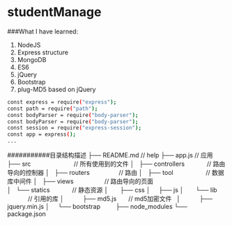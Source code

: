 # studentManage  
###What I have learned:
1.  NodeJS
2.  Express structure
3.  MongoDB
4.  ES6
5.  jQuery
6.  Bootstrap
7.  plug-MD5 based on jQuery

```bash
const express = require("express");
const path = require("path");
const bodyParser = require("body-parser");
const bodyParser = require("body-parser");
const session = require("express-session");
const app = express();
...
```


###########目录结构描述
├── README.md                   // help
├── app.js                      // 应用
├── src                         // 所有使用到的文件
│   ├── controllers             // 路由导向的控制器
│   ├── routers                 // 路由
│   ├── tool                    // 数据库中间件
│   ├── views                   // 路由导向的页面  
│   └── statics                 // 静态资源
│       ├── css
│       ├── js
│       └── lib                 // 引用的库 
│           ├── md5.js          // md5加密文件   
│           ├── jquery.min.js
│           └── bootstrap        
├── node_modules
└── package.json
